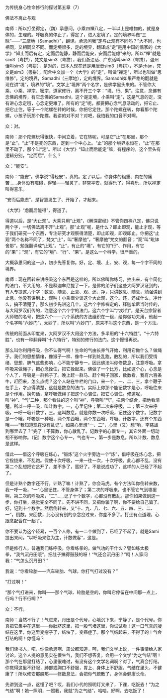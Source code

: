 为传统身心性命修行的探讨第五章（7）

佛法不离止与观

南师：所以打坐得定，（魏）承思问，小乘四禅八定，一半以上是唯物的，就是身体的，生理的。呼吸真的停止了，得定了，进入定境了。定的境界叫做“三昧”——“三摩地（Samadhi）”，翻译。承思问我“定与止观有不同吗？”大不同，也相同，又相同又不同。而定境很多，定的境界，翻译成“定”是用中国的儒家的《大学》“知止而后有定，定而后能静，静而后能安，安而后能虑”来的。所以“禅”就是 sim3（粤拼），梵文是sim3（粤拼），我们浙江话、广东话叫sim3（粤拼），温州话叫sim3（粤拼），是对的，日本人现在还是用唐音sim3（粤拼），不是chán，梵文是sim3（粤拼），配合中文加一个《大学》的“定”，叫做“禅定”，所以也叫做“思维修”。定的境界，Samadhi（三摩地），定的境界。Samadhi如果严格的翻就是现在讲“境”，境界的“境”。文学上“境界”两个名字，是佛学里头来的。不管你大乘、小乘、禅宗、密宗、道家修行，离不开三个字：“境、行、果”。注意，念佛有念佛的境界，有它念佛的Samadhi，这个是定境，小乘叫“定”，这是气息的定，没有讲心念定哦，心念定更难了。所有的“定”呢，都要把心念气息活动的，把它止、把它止住，等于一个陀螺在转的时候，你把它定住。那个陀螺在转，你看那个陀螺，小孩子玩那个陀螺。我讲的对不对？对吧，我怕我的口音不对啊。

众：对。

南师：那个陀螺玩得很快，中间立着，它在转呢，可是它“止”在那里，那个是“止”。“止”不是死的东西，定到一个中心上。“止”的那个境界永恒在，“止”在那里不动了，那个叫“定”。所以《大学》“知止而后能定”嘛，有程序的，这个里头有逻辑分别，“定而后”，什么？

众：“能安”。

南师：“能安”。佛学说“得轻安”，真的。定了以后，你身体的粗重、内在的痛苦……身体没有障碍，得轻——轻灵了，非常平安，就得乐了，得喜乐，所以禅定叫得喜乐。

“安而后能虑”，是智慧发生了、开始了，才起来。

《大学》“虑而后能得”，得道了。

得道以后，是“大止观”。大乘只用“止观”，《解深密经》不管你四禅八定，佛只说两个字，一切佛法离不开“止观”。那“止观”呢，是什么？即止即观，能止才观，等于我们研究一个东西，专注研究才观察得清楚，即止即观，即观即止。你把这“止观”两个名称不同了，梵文“止”，叫“奢摩他”，“奢摩他”梵文的翻音；“观”叫“毗钵舍那”。勉强翻译成“止观”。“止”，有止的“境”，有它的“行”、作用，有它的“果”；“观”，有它的“境”、“行”、“果”。是这么一个科学，很严重的。

大概承思问的这一点，初步先答复你。好，定、境、止、安、观，每一个字不同的境界。

南师：现在回转来讲呼吸这个东西是这样的，所以佛叫你练习，抽出来，有个简化的法门，不大用的，不是释迦牟尼提了一下，是佛的弟子们这些大阿罗汉证到的，有人专提这六个字：数息、随息、止息、观、还、净，只讲数息、随息，勉强讲到止息，他没有讲到止、观呐！小乘很少谈这个大止观，这个。还，还成什么，净什么，搞不清楚了，那么初步先讲这几个。这六个字修禅定的，释迦牟尼当时传的，与大阿罗汉们传的，注意这个六个字的法门，这六个字叫“六妙门”，是天台宗智者大师取的名号，把这六个——六个系统的方法组织在一组，给你做功夫用，他起一个名字叫“六妙门”，太妙了，所以叫“六妙门”，原来不叫这个东西，是一个方法。

传统的前面从印度来，大阿罗汉不大用这个方法，多半用的“十六特胜”。“十六特胜”，也有一种翻译叫“十六特行”，特别的修行的法门。这个慢慢再说。

那么叫你利用呼吸，你不认得气啊！生命的气由长养气开始，利用它做什么？做绳子。我们的思想情绪，像猴子一样、像牛一样到处乱跑，散乱的，所以我们受情绪、思想、脾气这些影响，心不能宁静专一，因此佛法叫你修数息，注意呼吸。拿呼吸来做绳子，把心念拴住，把它拴起来。佛做了一个比方，比如这个心，心念是个人了，呼吸是一群鸭子了。晚上赶一群马、赶个鸭子回家，数数看，我有六百条牛，赶回来，怎么点呢？这个人站在牛栏的门口，来一个，一、二、三，拿个鞭子在手上，才点得清楚，这就是数息的法门。实际上你那个能记数字是心，呼吸往来是个作用。换句话，拿呼吸做绳子把这个心骗住，把它心骗住。修道呢，叫“神”、“气”二种，那个看住的这个叫“神”，呼吸叫“气”，把两个结合，把他看清楚。所以一呼一吸，叫计数字。一，心里记住；第二次来呼吸，二；第三次来呼吸，一呼一吸计数字，三。这叫数息。就是你数一次呼吸，记住这个数字。记数字是一个哦，呼吸是一种哦，两个东西哦，两个东西哦，呼吸、计数字。还有个东西哦——“我知道现在没有乱记”。如果心里想“一、二”，心里（又）想“哟，李慈雄到哪里去了？”完了！不算数，你心散乱了。记数字的心很专一，其它外面一切动相不影响你。（记）数字这个心专一，气也专一，第一步是数息。所以计数、数息是这样。

借此——借这个呼吸在炼心，“锻炼”这个火字旁边一个“炼”，借呼吸在炼心念，把它拴拢来、不乱跑。假使十次呼吸，一来一往一次，十次呼吸，此心都不乱，没有第二个乱想把它岔开了，差不多了，蛮好了。不是说成功了，这样的人已经了不起了。

但是计熟个数字还不行，计熟了嘛！计熟了，你会马虎。有个方法叫你倒转来数，我一呼一吸，“一”心里记住，不管身体了；第二次的呼吸来，也不管它气到哪里啊，第二次的呼吸来，“二”……记了十个数字，心都没有散乱。那你如果做到这一步，你打坐，感觉完全不同了。先不讲不同，又把你骗了啊，你不要给自己骗了。好，记到十个数字。然后倒转来，又“十、九、八、七、六、五、四、三、二、一”，倒数。来回数，此心没有别的杂念岔过来，你差不多了。打坐有点道理，心跟念配合在一起了。

你不要认为这个轻易，一百个人修，有一二个做到了，已经了不起了。就是Sami提出来问，“以呼吸来往为主，计数做客”，这是。

但是修行人，普通我们练呼吸，你看练拳的，做气功的干什么？譬如练太极拳，“我气沉丹田哦”，把肚子搞得鼓鼓的呀！“气还会沉丹田？”呵！人家问我：“气怎么沉丹田？”

我说：“你看轮胎——汽车轮胎、气球，你打气打过没有？”

“打过啊！”

“那个气打进来，你叫——那个气球、轮胎是空的，你叫它停留在中间那一点上，行吗？行不行啊？”

众：不行。

南师：当然不行了！气进来，丹田是个代号，心境沉下来，宁静了，是个代号。你真把它集中在这里——你肚脐这里，把一股气堵这里，你试试看！这一口气真的凝结在这里，你这里变瘤子了，结块了，变癌症了。那个气结起来，不得了的！气会打结的啊！你懂吗？

我们读书人，喏，你像承思啊、周公都知道，呵，我们文学上说，一件事情给人家讨论，这个人提的意见实在很生气，我们不想答复，会用一个文学“为之气结”啊！那个气在那里打结了，心里很难过，有没有这个文学名词啊？对了，气真会打结。你觉得这里不舒服，肺部或胸口不舒服，胃上、身体上不舒服，气结在里头，不健康了！所以修安那般那——修数息法，会把你气疏散了，身体会健康长命。

先讲到这一点，这懂了吧？哎，我们小代的照明灯又来了，下课，吃饭去！“为之气结”啊！她一照明，一照我，我就“为之气结”，哈哈。好啊，去吃饭了！


